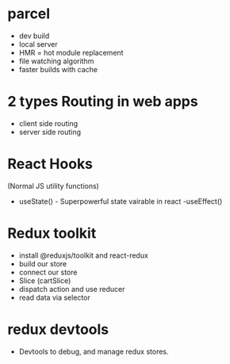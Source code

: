 # parcel
- dev build 
- local server
- HMR = hot module replacement
- file watching algorithm
- faster builds with cache

# 2 types Routing in web apps
- client side routing
- server side routing
 
 # React Hooks
 (Normal JS utility functions)
 - useState() - Superpowerful state vairable in react
 -useEffect()

 # Redux toolkit

- install @reduxjs/toolkit and react-redux
- build our store 
- connect our store
- Slice (cartSlice)
- dispatch action and use reducer
- read data via selector
 

# redux devtools
- Devtools to debug, and manage redux stores.
